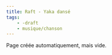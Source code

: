```yaml
---
title: Raft - Yaka dansé
tags:
    - -draft
    - musique/chanson
---
```


Page créée automatiquement, mais vide.
